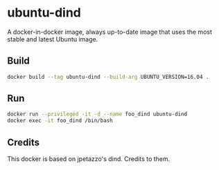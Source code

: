 # ubuntu-dind
A docker-in-docker image, always up-to-date image that uses the most stable and latest Ubuntu image.

## Build
```bash
docker build --tag ubuntu-dind --build-arg UBUNTU_VERSION=16.04 .
```

## Run
```bash
docker run --privileged -it -d --name foo_dind ubuntu-dind
docker exec -it foo_dind /bin/bash
```

## Credits 

This docker is based on jpetazzo's dind. Credits to them.
